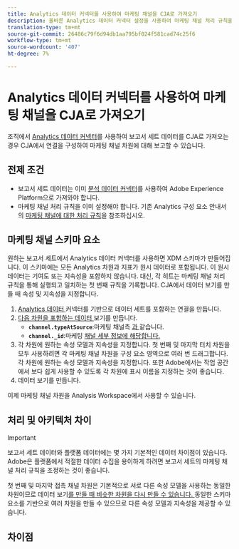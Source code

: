 ```yaml
---
title: Analytics 데이터 커넥터를 사용하여 마케팅 채널을 CJA로 가져오기
description: 올바른 Analytics 데이터 커넥터 설정을 사용하여 마케팅 채널 처리 규칙을 Adobe Experience Platform으로 가져옵니다.
translation-type: tm+mt
source-git-commit: 26486c79f6d94db1aa795bf024f581cad74c25f6
workflow-type: tm+mt
source-wordcount: '407'
ht-degree: 7%

---
```



# Analytics 데이터 커넥터를 사용하여 마케팅 채널을 CJA로 가져오기

조직에서 [Analytics 데이터 커넥터](https://docs.adobe.com/content/help/ko-KR/experience-platform/sources/connectors/adobe-applications/analytics.html)를 사용하여 보고서 세트 데이터를 CJA로 가져오는 경우 CJA에서 연결을 구성하여 마케팅 채널 차원에 대해 보고할 수 있습니다.

## 전제 조건

* 보고서 세트 데이터는 이미 [분석 데이터 커넥터](https://docs.adobe.com/content/help/en/experience-platform/sources/connectors/adobe-applications/analytics.html)를 사용하여 Adobe Experience Platform으로 가져와야 합니다.
* 마케팅 채널 처리 규칙을 이미 설정해야 합니다. 기존 Analytics 구성 요소 안내서의 [마케팅 채널에 대한 처리 규칙](https://docs.adobe.com/content/help/ko-KR/analytics/components/marketing-channels/c-rules.html)을 참조하십시오.

## 마케팅 채널 스키마 요소

원하는 보고서 세트에서 Analytics 데이터 커넥터를 사용하면 XDM 스키마가 만들어집니다. 이 스키마에는 모든 Analytics 차원과 지표가 원시 데이터로 포함됩니다. 이 원시 데이터는 기여도 또는 지속성을 포함하지 않습니다. 대신, 각 히트는 마케팅 채널 처리 규칙을 통해 실행되고 일치하는 첫 번째 규칙을 기록합니다. CJA에서 데이터 보기를 만들 때 속성 및 지속성을 지정합니다.

1. [Analytics 데이터 ](/help/connections/create-connection.md) 커넥터를 기반으로 데이터 세트를 포함하는 연결을 만듭니다.
2. [다음 차원을 포함하는 데이터 ](/help/data-views/create-dataview.md) 보기를 만듭니다.
   * **`channel.typeAtSource`**:마케팅 채널측 [과 ](https://docs.adobe.com/content/help/en/analytics/components/dimensions/marketing-channel.html) 같습니다.
   * **`channel._id`**:마케팅  [채널 세부 정보에 해당합니다.](https://docs.adobe.com/content/help/en/analytics/components/dimensions/marketing-detail.html)
3. 각 차원에 원하는 속성 모델과 지속성을 지정합니다. 첫 번째 및 마지막 터치 차원을 모두 사용하려면 각 마케팅 채널 차원을 구성 요소 영역으로 여러 번 드래그합니다. 각 차원에 원하는 속성 모델과 지속성을 지정합니다. 또한 Adobe에서는 작업 공간에서 보다 쉽게 사용할 수 있도록 각 차원에 표시 이름을 지정하는 것이 좋습니다.
4. 데이터 보기를 만듭니다.

이제 마케팅 채널 차원을 Analysis Workspace에서 사용할 수 있습니다.

## 처리 및 아키텍처 차이

>[!IMPORTANT]
>
>보고서 세트 데이터와 플랫폼 데이터에는 몇 가지 기본적인 데이터 차이점이 있습니다. Adobe은 플랫폼에서 적절한 데이터 수집을 용이하게 하려면 보고서 세트의 마케팅 채널 처리 규칙을 조정하는 것이 좋습니다.


첫 번째 및 마지막 접촉 채널 차원은 기본적으로 서로 다른 속성 모델을 사용하는 동일한 차원이므로 데이터 보기[를 만들 때 비슷한 차원을 다시 만들 수 있습니다. ](/help/data-views/create-dataview.md) 동일한 스키마 요소를 기반으로 여러 차원을 만들 수 있으므로 다른 속성 모델과 지속성을 제공할 수 있습니다.

## 차이점

